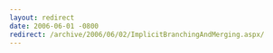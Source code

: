 ```yaml
---
layout: redirect
date: 2006-06-01 -0800
redirect: /archive/2006/06/02/ImplicitBranchingAndMerging.aspx/
---
```

